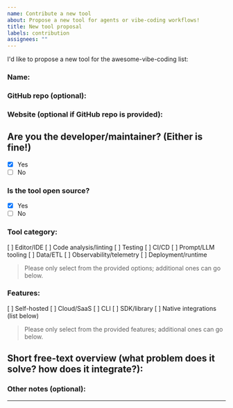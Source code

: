 ```yaml
---
name: Contribute a new tool
about: Propose a new tool for agents or vibe-coding workflows!
title: New tool proposal
labels: contribution
assignees: ""
---
```


I'd like to propose a new tool for the awesome-vibe-coding list:

### Name: <tool name>

### GitHub repo (optional):

### Website (optional if GitHub repo is provided):

## Are you the developer/maintainer? (Either is fine!)

- [x] Yes
- [ ] No

### Is the tool open source?

- [x] Yes
- [ ] No

### Tool category:

[ ] Editor/IDE
[ ] Code analysis/linting
[ ] Testing
[ ] CI/CD
[ ] Prompt/LLM tooling
[ ] Data/ETL
[ ] Observability/telemetry
[ ] Deployment/runtime

> Please only select from the provided options; additional ones can go below.

### Features:

[ ] Self-hosted
[ ] Cloud/SaaS
[ ] CLI
[ ] SDK/library
[ ] Native integrations (list below)

> Please only select from the provided features; additional ones can go below.

## Short free-text overview (what problem does it solve? how does it integrate?):

<overview>

<!-- e.g.
PromptGuard is a testing toolkit for LLM apps, with adapters for Jest/Vitest and CI badges.
-->

### Other notes (optional):

<notes>

---

<!--
 - Contributions should be fully functioning
 - Your contribution will be edited by our AI agents, and may be moved to a different category
-->
